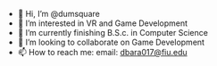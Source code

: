 - 👋 Hi, I’m @dumsquare
- 👀 I’m interested in VR and Game Development
- 🌱 I’m currently finishing B.S.c. in Computer Science
- 💞️ I’m looking to collaborate on Game Development
- 📫 How to reach me: email: dbara017@fiu.edu

<!---
dumsquare/dumsquare is a ✨ special ✨ repository because its `README.md` (this file) appears on your GitHub profile.
You can click the Preview link to take a look at your changes.
--->
